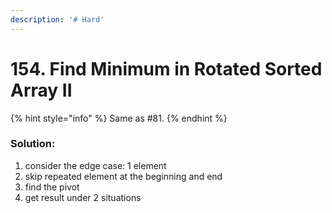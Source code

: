 ```yaml
---
description: '# Hard'
---
```


# 154. Find Minimum in Rotated Sorted Array II

{% hint style="info" %}
Same as \#81.
{% endhint %}

### Solution:

1. consider the edge case: 1 element
2. skip repeated element at the beginning and end
3. find the pivot
4. get result under 2 situations

